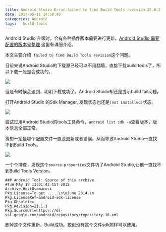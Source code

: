 ```yaml
---
title: Android Studio Error:failed to find Build Tools revision 25.0.2
date: 2017-05-11 14:50:40
categories: Android
tags:	build-tools
---
```


Android Studio 升级时，会有各种插件版本需要进行更新。[Android Studio 需要配置的版本号整理](http://czhzero.com/2016/07/21/android-version-configure/) 这里有详细介绍。

本文主要介绍` failed to find Build Tools revision`这个问题。

<!-- more -->

目前来说Android Studio的下载源已经可以不用翻墙，直接下载build tools了，所以下载一般是会成功的。

![](http://o7y1sf21i.bkt.clouddn.com/blog/024/2017051101.png)

但是有时候会遇到，明明下载成功了，Android Stuido却还是提示build fail问题。

打开Android Studio 的Sdk Manager, 发现状态也还是`[not installed]`状态。

![](http://o7y1sf21i.bkt.clouddn.com/blog/024/2017051102.png)


尝试过用Android Studio的tools工具命令，`android list sdk -a`查看版本，版本信息全部正常。

猜想一定是哪个配置文件一直没更新或者错误，从而导致Android Studio一直找不到Build Tools。

![](http://o7y1sf21i.bkt.clouddn.com/blog/024/2017051103.png)


一个个排查，发现这个`source.properties`文件坑了Android Studio,让他一直找不到Build Tools Version。

```
### Android Tool: Source of this archive.
#Tue May 19 11:31:42 CST 2015
Archive.HostOs=macosx
Pkg.License=To get .....\n\nJune 2014.\n    
Pkg.LicenseRef=android-sdk-license
Pkg.Obsolete=
Pkg.Revision=21.1.1
Pkg.SourceUrl=https\://dl-ssl.google.com/android/repository/repository-10.xml

```

删掉这个文件重新，Build成功。貌似没有这个文件sdk照样可以使用。
